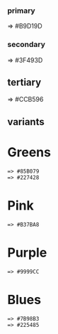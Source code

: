 ### primary
  => #B9D19D

### secondary 
  => #3F493D

## tertiary
  => #CCB596

## variants
  # Greens
    => #85B079
    => #227428

  # Pink
    => #B37BA8

  # Purple 
    => #9999CC

  # Blues 
    => #7B98B3
    => #225485